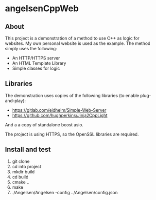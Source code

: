 # angelsenCppWeb
## About
This project is a demonstration of a method to use C++ as logic for websites. My own personal website is used as the example.
The method simply uses the following:
* An HTTP/HTTPS server
* An HTML Template Library
* Simple classes for logic

## Libraries
The demonstration uses copies of the following libraries (to enable plug-and-play):
* https://gitlab.com/eidheim/Simple-Web-Server
* https://github.com/hughperkins/Jinja2CppLight

And a a copy of standalone boost asio.

The project is using HTTPS, so the OpenSSL libraries are required.

## Install and test

1. git clone
2. cd into project
3. mkdir build
4. cd build
5. cmake ..
6. make
7. ./Angelsen/Angelsen -config ../Angelsen/config.json

